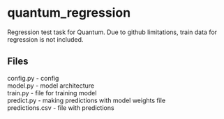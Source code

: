 # quantum_regression
Regression test task for Quantum. Due to github limitations, train data for regression is not included.

## Files

config.py - config  
model.py - model architecture  
train.py - file for training model  
predict.py - making predictions with model weights file  
predictions.csv - file with predictions
